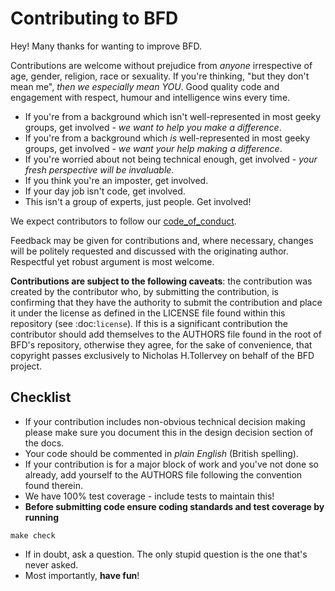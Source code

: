 # Contributing to BFD

Hey! Many thanks for wanting to improve BFD.

Contributions are welcome without prejudice from *anyone* irrespective of
age, gender, religion, race or sexuality. If you're thinking, "but they don't
mean me", *then we especially mean YOU*. Good quality code and engagement
with respect, humour and intelligence wins every time.

* If you're from a background which isn't well-represented in most geeky
  groups, get involved - *we want to help you make a difference*.
* If you're from a background which *is* well-represented in most geeky
  groups, get involved - *we want your help making a difference*.
* If you're worried about not being technical enough, get involved - *your
  fresh perspective will be invaluable*.
* If you think you're an imposter, get involved.
* If your day job isn't code, get involved.
* This isn't a group of experts, just people. Get involved!

We expect contributors to follow our [code_of_conduct](CODE_OF_CONDUCT.md).

Feedback may be given for contributions and, where necessary, changes will
be politely requested and discussed with the originating author. Respectful
yet robust argument is most welcome.

**Contributions are subject to the following caveats**: the contribution
was created by the contributor who, by submitting the contribution, is
confirming that they have the authority to submit the contribution and
place it under the license as defined in the LICENSE file found within
this repository (see :doc:`license`). If this is a significant contribution
the contributor should add themselves to the AUTHORS file found in the
root of BFD's repository, otherwise they agree, for the sake of convenience,
that copyright passes exclusively to Nicholas H.Tollervey on behalf of the
BFD project.

## Checklist

* If your contribution includes non-obvious technical decision making please
  make sure you document this in the design decision section of the docs.
* Your code should be commented in *plain English* (British spelling).
* If your contribution is for a major block of work and you've not done so
  already, add yourself to the AUTHORS file following the convention found
  therein.
* We have 100% test coverage - include tests to maintain this!
* **Before submitting code ensure coding standards and test coverage by
  running**
```
make check
```
* If in doubt, ask a question. The only stupid question is the one that's never
  asked.
* Most importantly, **have fun**!
